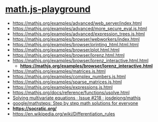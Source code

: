 [math.js-playground](https://dirkarnez.github.io/math.js-playground)
====================================================================
- https://mathjs.org/examples/advanced/web_server/index.html
- https://mathjs.org/examples/advanced/more_secure_eval.js.html
- https://mathjs.org/examples/advanced/expression_trees.js.html
- https://mathjs.org/examples/browser/webworkers/index.html
- https://mathjs.org/examples/browser/printing_html.html.html
- https://mathjs.org/examples/browser/plot.html.html
- https://mathjs.org/examples/browser/lorenz.html.html
- https://mathjs.org/examples/browser/lorenz_interactive.html.html
    - **https://mathjs.org/examples/browser/lorenz_interactive.html**
- https://mathjs.org/examples/matrices.js.html
- https://mathjs.org/examples/complex_numbers.js.html
- https://mathjs.org/examples/sparse_matrices.js.html
- https://mathjs.org/examples/expressions.js.html
- https://mathjs.org/docs/reference/functions/usolve.html
- [Solving multivariate equations · Issue #218 · josdejong/mathjs](https://github.com/josdejong/mathjs/issues/218)
- [google/mathsteps: Step by step math solutions for everyone](https://github.com/google/mathsteps)
- **https://socratic.org/**
- https://en.wikipedia.org/wiki/Differentiation_rules

